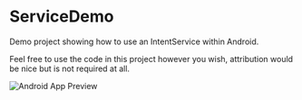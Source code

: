 ServiceDemo
===========

Demo project showing how to use an IntentService within Android.

Feel free to use the code in this project however you wish, attribution would be nice but is not required at all.

![Android App Preview](http://i.imgur.com/6Fzo6tM.png)